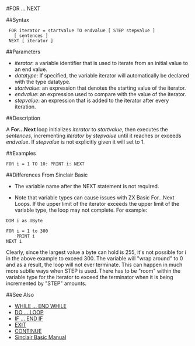 #FOR ... NEXT

##Syntax

```
 FOR iterator = startvalue TO endvalue [ STEP stepvalue ]
   [ sentences ]
 NEXT [ iterator ]
```
##Parameters

* _iterator_: a variable identifier that is used to iterate from an initial value to an end value.
* _datatype_: If specified, the variable iterator will automatically be declared with the type datatype.
* _startvalue_: an expression that denotes the starting value of the iterator.
* _endvalue_: an expression used to compare with the value of the iterator.
* _stepvalue_: an expression that is added to the iterator after every iteration.

##Description

A **For...Next** loop initializes _iterator_ to _startvalue_, then executes the _sentences_, incrementing _iterator_ by _stepvalue_ until it reaches or exceeds _endvalue_. If _stepvalue_ is not explicitly given it will set to 1.

##Examples

```
FOR i = 1 TO 10: PRINT i: NEXT
```

##Differences From Sinclair Basic
* The variable name after the NEXT statement is not required.

* Note that variable types can cause issues with ZX Basic For...Next Loops. If the upper limit of the iterator exceeds the upper limit of the variable type, the loop may not complete.
For example:
```
DIM i as UByte

FOR i = 1 to 300
    PRINT i
NEXT i
```

Clearly, since the largest value a byte can hold is 255, it's not possible for i in the above example to exceed 300.
The variable will "wrap around" to 0 and as a result, the loop will not ever terminate.
This can happen in much more subtle ways when STEP is used.
There has to be "room" within the variable type for the iterator to exceed the terminator when it is being
incremented by "STEP" amounts.

##See Also

* [WHILE ... END WHILE](while.md)
* [DO ... LOOP](do.md)
* [IF ... END IF](if.md)
* [EXIT](exit.md)
* [CONTINUE](continue.md)
* [Sinclair Basic Manual](http://www.worldofspectrum.org/ZXBasicManual/zxmanchap4.html)
